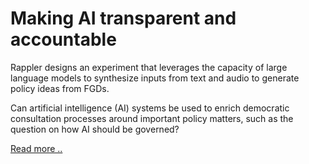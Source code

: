 # Making AI transparent and accountable

Rappler designs an experiment that leverages the capacity of large language models to synthesize inputs from text and audio to generate policy ideas from FGDs.

Can artificial intelligence (AI) systems be used to enrich democratic consultation processes around important policy matters, such as the question on how AI should be governed?

[Read more ..](https://www.rappler.com/technology/features/generative-ai-use-enriching-democratic-consultations/)

